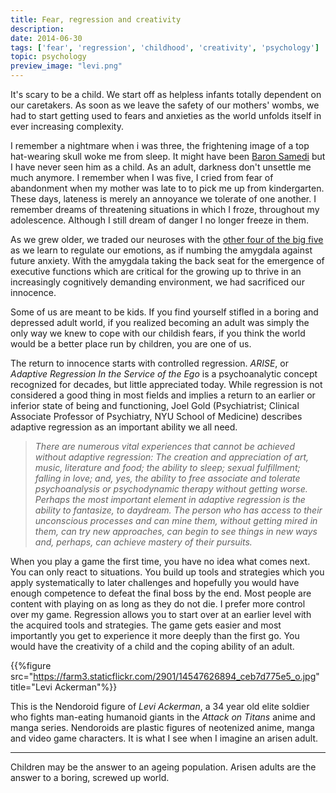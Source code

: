 ```yaml
---
title: Fear, regression and creativity
description:
date: 2014-06-30
tags: ['fear', 'regression', 'childhood', 'creativity', 'psychology']
topic: psychology
preview_image: "levi.png"
---
```


It's scary to be a child. We start off as helpless infants totally dependent on our caretakers. As soon as we leave the safety of our mothers' wombs, we had to start getting used to fears and anxieties as the world unfolds itself in ever increasing complexity.

I remember a nightmare when i was three, the frightening image of a top hat-wearing skull woke me from sleep. It might have been [Baron Samedi](http://en.wikipedia.org/wiki/Baron_Samedi) but I have never seen him as a child. As an adult, darkness don't unsettle me much anymore. I remember when I was five, I cried from fear of abandonment when my mother was late to to pick me up from kindergarten. These days, lateness is merely an annoyance we tolerate of one another. I remember dreams of threatening situations in which I froze, throughout my adolescence. Although I still dream of danger I no longer freeze in them.

As we grew older, we traded our neuroses with the [other four of the big five](http://en.wikipedia.org/wiki/Big_Five_personality_traits) as we learn to regulate our emotions, as if numbing the amygdala against future anxiety. With the amygdala taking the back seat for the emergence of executive functions which are critical for the growing up to thrive in an increasingly cognitively demanding environment, we had sacrificed our innocence.

Some of us are meant to be kids. If you find yourself stifled in a boring and depressed adult world, if you realized becoming an adult was simply the only way we knew to cope with our childish fears, if you think the world would be a better place run by children, you are one of us.

The return to innocence starts with controlled regression. _ARISE_, or _Adaptive Regression In the Service of the Ego_ is a psychoanalytic concept recognized for decades, but little appreciated today. While regression is not considered a good thing in most fields and implies a return to an earlier or inferior state of being and functioning, Joel Gold (Psychiatrist; Clinical Associate Professor of Psychiatry, NYU School of Medicine) describes adaptive regression as an important ability we all need.

> _There are numerous vital experiences that cannot be achieved without adaptive regression: The creation and appreciation of art, music, literature and food; the ability to sleep; sexual fulfillment; falling in love; and, yes, the ability to free associate and tolerate psychoanalysis or psychodynamic therapy without getting worse. Perhaps the most important element in adaptive regression is the ability to fantasize, to daydream. The person who has access to their unconscious processes and can mine them, without getting mired in them, can try new approaches, can begin to see things in new ways and, perhaps, can achieve mastery of their pursuits._

When you play a game the first time, you have no idea what comes next. You can only react to situations. You build up tools and strategies which you apply systematically to later challenges and hopefully you would have enough competence to defeat the final boss by the end. Most people are content with playing on as long as they do not die. I prefer more control over my game. Regression allows you to start over at an earlier level with the acquired tools and strategies. The game gets easier and most importantly you get to experience it more deeply than the first go. You would have the creativity of a child and the coping ability of an adult.

{{%figure src="https://farm3.staticflickr.com/2901/14547626894_ceb7d775e5_o.jpg" title="Levi Ackerman"%}}

This is the Nendoroid figure of _Levi Ackerman_, a 34 year old elite soldier who fights man-eating humanoid giants in the _Attack on Titans_ anime and manga series. Nendoroids are plastic figures of neotenized anime, manga and video game characters. It is what I see when I imagine an arisen adult.

---

Children may be the answer to an ageing population. Arisen adults are the answer to a boring, screwed up world.
